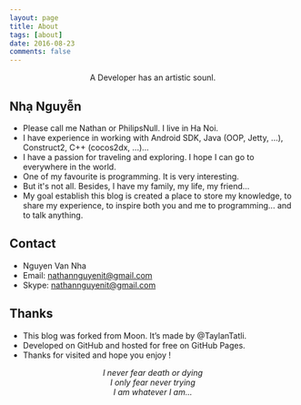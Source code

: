 ```yaml
---
layout: page
title: About
tags: [about]
date: 2016-08-23
comments: false
---
```


<center>A Developer has an artistic sounl.</center>

## Nhạ Nguyễn
* Please call me Nathan or PhilipsNull. I live in Ha Noi.
* I have experience in working with Android SDK, Java (OOP, Jetty, ...), Construct2, C++ (cocos2dx, ...)...
* I have a passion for traveling and exploring. I hope I can go to everywhere in the world.
* One of my favourite is programming. It is very interesting.
* But it's not all. Besides, I have my family, my life, my friend...
* My goal establish this blog is created a place to store my knowledge, to share my experience,  to inspire both you and me to programming... and to talk anything.

## Contact
* Nguyen Van Nha
* Email: nathannguyenit@gmail.com
* Skype: nathannguyenit@gmail.com

## Thanks
* This blog was forked from Moon. It’s made by @TaylanTatli.
* Developed on GitHub and hosted for free on GitHub Pages.
* Thanks for visited and hope you enjoy !


<center><i>I never fear death or dying</i></center>
<center><i>I only fear never trying</i></center>
<center><i>I am whatever I am...</i></center>